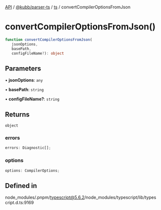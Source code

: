 [API](../../../../../packages.md) / [@kubb/parser-ts](../../../index.md) / [ts](../index.md) / convertCompilerOptionsFromJson

# convertCompilerOptionsFromJson()

```ts
function convertCompilerOptionsFromJson(
   jsonOptions, 
   basePath, 
   configFileName?): object
```

## Parameters

• **jsonOptions**: `any`

• **basePath**: `string`

• **configFileName?**: `string`

## Returns

`object`

### errors

```ts
errors: Diagnostic[];
```

### options

```ts
options: CompilerOptions;
```

## Defined in

node\_modules/.pnpm/typescript@5.6.2/node\_modules/typescript/lib/typescript.d.ts:9169
